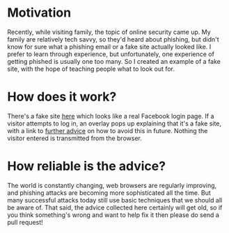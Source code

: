 # Motivation

Recently, while visiting family, the topic of online security came up.  My family are relatively tech savvy, so they'd heard about phishing, but didn't know for sure what a phishing email or a fake site actually looked like.  I prefer to learn through experience, but unfortunately, one experience of getting phished is usually one too many.  So I created an example of a fake site, with the hope of teaching people what to look out for.

# How does it work?

There's a fake site [here](/www.facebook.com/) which looks like a real Facebook login page.  If a visitor attempts to log in, an overlay pops up explaining that it's a fake site, with a link to [further advice](how-to-avoid-getting-phished) on how to avoid this in future.  Nothing the visitor entered is transmitted from the browser.

# How reliable is the advice?

The world is constantly changing, web browsers are regularly improving, and phishing attacks are becoming more sophisticated all the time.  But many successful attacks today still use basic techniques that we should all be aware of.  That said, the advice collected here certainly will get old, so if you think something's wrong and want to help fix it then please do send a pull request!
